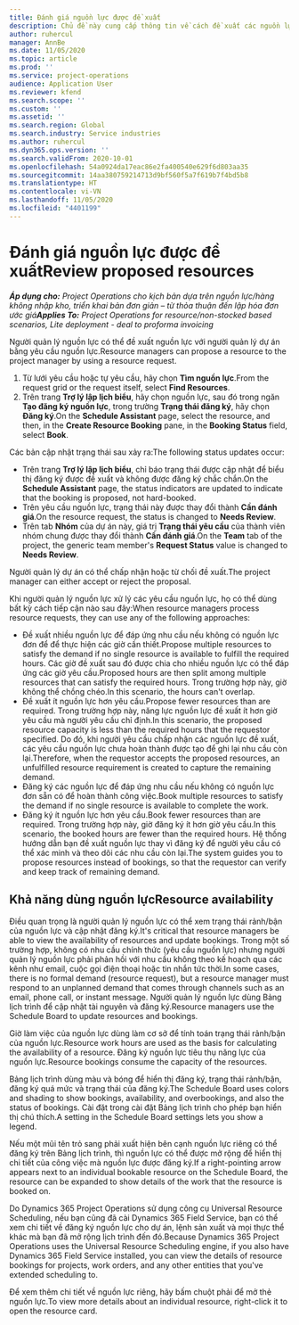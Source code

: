 ```yaml
---
title: Đánh giá nguồn lực được đề xuất
description: Chủ đề này cung cấp thông tin về cách đề xuất các nguồn lực dự án.
author: ruhercul
manager: AnnBe
ms.date: 11/05/2020
ms.topic: article
ms.prod: ''
ms.service: project-operations
audience: Application User
ms.reviewer: kfend
ms.search.scope: ''
ms.custom: ''
ms.assetid: ''
ms.search.region: Global
ms.search.industry: Service industries
ms.author: ruhercul
ms.dyn365.ops.version: ''
ms.search.validFrom: 2020-10-01
ms.openlocfilehash: 54a0924da17eac86e2fa400540e629f6d803aa35
ms.sourcegitcommit: 14aa380759214713d9bf560f5a7f619b7f4bd5b8
ms.translationtype: HT
ms.contentlocale: vi-VN
ms.lasthandoff: 11/05/2020
ms.locfileid: "4401199"
---
```

# <a name="review-proposed-resources"></a><span data-ttu-id="5057e-103">Đánh giá nguồn lực được đề xuất</span><span class="sxs-lookup"><span data-stu-id="5057e-103">Review proposed resources</span></span>

<span data-ttu-id="5057e-104">_**Áp dụng cho:** Project Operations cho kịch bản dựa trên nguồn lực/hàng không nhập kho, triển khai bản đơn giản – từ thỏa thuận đến lập hóa đơn ước giá_</span><span class="sxs-lookup"><span data-stu-id="5057e-104">_**Applies To:** Project Operations for resource/non-stocked based scenarios, Lite deployment - deal to proforma invoicing_</span></span>

<span data-ttu-id="5057e-105">Người quản lý nguồn lực có thể đề xuất nguồn lực với người quản lý dự án bằng yêu cầu nguồn lực.</span><span class="sxs-lookup"><span data-stu-id="5057e-105">Resource managers can propose a resource to the project manager by using a resource request.</span></span>

1. <span data-ttu-id="5057e-106">Từ lưới yêu cầu hoặc tự yêu cầu, hãy chọn **Tìm nguồn lực**.</span><span class="sxs-lookup"><span data-stu-id="5057e-106">From the request grid or the request itself, select **Find Resources**.</span></span>
2. <span data-ttu-id="5057e-107">Trên trang **Trợ lý lập lịch biểu**, hãy chọn nguồn lực, sau đó trong ngăn **Tạo đăng ký nguồn lực**, trong trường **Trạng thái đăng ký**, hãy chọn **Đăng ký**.</span><span class="sxs-lookup"><span data-stu-id="5057e-107">On the **Schedule Assistant** page, select the resource, and then, in the **Create Resource Booking** pane, in the **Booking Status** field, select **Book**.</span></span>

<span data-ttu-id="5057e-108">Các bản cập nhật trạng thái sau xảy ra:</span><span class="sxs-lookup"><span data-stu-id="5057e-108">The following status updates occur:</span></span>

- <span data-ttu-id="5057e-109">Trên trang **Trợ lý lập lịch biểu**, chỉ báo trạng thái được cập nhật để biểu thị đăng ký được đề xuất và không được đăng ký chắc chắn.</span><span class="sxs-lookup"><span data-stu-id="5057e-109">On the **Schedule Assistant** page, the status indicators are updated to indicate that the booking is proposed, not hard-booked.</span></span>
- <span data-ttu-id="5057e-110">Trên yêu cầu nguồn lực, trạng thái này được thay đổi thành **Cần đánh giá**.</span><span class="sxs-lookup"><span data-stu-id="5057e-110">On the resource request, the status is changed to **Needs Review**.</span></span>
- <span data-ttu-id="5057e-111">Trên tab **Nhóm** của dự án này, giá trị **Trạng thái yêu cầu** của thành viên nhóm chung được thay đổi thành **Cần đánh giá**.</span><span class="sxs-lookup"><span data-stu-id="5057e-111">On the **Team** tab of the project, the generic team member's **Request Status** value is changed to **Needs Review**.</span></span>

<span data-ttu-id="5057e-112">Người quản lý dự án có thể chấp nhận hoặc từ chối đề xuất.</span><span class="sxs-lookup"><span data-stu-id="5057e-112">The project manager can either accept or reject the proposal.</span></span>

<span data-ttu-id="5057e-113">Khi người quản lý nguồn lực xử lý các yêu cầu nguồn lực, họ có thể dùng bất kỳ cách tiếp cận nào sau đây:</span><span class="sxs-lookup"><span data-stu-id="5057e-113">When resource managers process resource requests, they can use any of the following approaches:</span></span>

- <span data-ttu-id="5057e-114">Đề xuất nhiều nguồn lực để đáp ứng nhu cầu nếu không có nguồn lực đơn để để thực hiện các giờ cần thiết.</span><span class="sxs-lookup"><span data-stu-id="5057e-114">Propose multiple resources to satisfy the demand if no single resource is available to fulfill the required hours.</span></span> <span data-ttu-id="5057e-115">Các giờ đề xuất sau đó được chia cho nhiều nguồn lực có thể đáp ứng các giờ yêu cầu.</span><span class="sxs-lookup"><span data-stu-id="5057e-115">Proposed hours are then split among multiple resources that can satisfy the required hours.</span></span> <span data-ttu-id="5057e-116">Trong trường hợp này, giờ không thể chồng chéo.</span><span class="sxs-lookup"><span data-stu-id="5057e-116">In this scenario, the hours can't overlap.</span></span>
- <span data-ttu-id="5057e-117">Đề xuất ít nguồn lực hơn yêu cầu.</span><span class="sxs-lookup"><span data-stu-id="5057e-117">Propose fewer resources than are required.</span></span> <span data-ttu-id="5057e-118">Trong trường hợp này, năng lực nguồn lực đề xuất ít hơn giờ yêu cầu mà người yêu cầu chỉ định.</span><span class="sxs-lookup"><span data-stu-id="5057e-118">In this scenario, the proposed resource capacity is less than the required hours that the requestor specified.</span></span> <span data-ttu-id="5057e-119">Do đó, khi người yêu cầu chấp nhận các nguồn lực đề xuất, các yêu cầu nguồn lực chưa hoàn thành được tạo để ghi lại nhu cầu còn lại.</span><span class="sxs-lookup"><span data-stu-id="5057e-119">Therefore, when the requestor accepts the proposed resources, an unfulfilled resource requirement is created to capture the remaining demand.</span></span>
- <span data-ttu-id="5057e-120">Đăng ký các nguồn lực để đáp ứng nhu cầu nếu không có nguồn lực đơn sẵn có để hoàn thành công việc.</span><span class="sxs-lookup"><span data-stu-id="5057e-120">Book multiple resources to satisfy the demand if no single resource is available to complete the work.</span></span>
- <span data-ttu-id="5057e-121">Đăng ký ít nguồn lực hơn yêu cầu.</span><span class="sxs-lookup"><span data-stu-id="5057e-121">Book fewer resources than are required.</span></span> <span data-ttu-id="5057e-122">Trong trường hợp này, giờ đăng ký ít hơn giờ yêu cầu.</span><span class="sxs-lookup"><span data-stu-id="5057e-122">In this scenario, the booked hours are fewer than the required hours.</span></span> <span data-ttu-id="5057e-123">Hệ thống hướng dẫn bạn đề xuất nguồn lực thay vì đăng ký để người yêu cầu có thể xác minh và theo dõi các nhu cầu còn lại.</span><span class="sxs-lookup"><span data-stu-id="5057e-123">The system guides you to propose resources instead of bookings, so that the requestor can verify and keep track of remaining demand.</span></span>

## <a name="resource-availability"></a><span data-ttu-id="5057e-124">Khả năng dùng nguồn lực</span><span class="sxs-lookup"><span data-stu-id="5057e-124">Resource availability</span></span>

<span data-ttu-id="5057e-125">Điều quan trọng là người quản lý nguồn lực có thể xem trạng thái rảnh/bận của nguồn lực và cập nhật đăng ký.</span><span class="sxs-lookup"><span data-stu-id="5057e-125">It's critical that resource managers be able to view the availability of resources and update bookings.</span></span> <span data-ttu-id="5057e-126">Trong một số trường hợp, không có nhu cầu chính thức (yêu cầu nguồn lực) nhưng người quản lý nguồn lực phải phản hồi với nhu cầu không theo kế hoạch qua các kênh như email, cuộc gọi điện thoại hoặc tin nhắn tức thời.</span><span class="sxs-lookup"><span data-stu-id="5057e-126">In some cases, there is no formal demand (resource request), but a resource manager must respond to an unplanned demand that comes through channels such as an email, phone call, or instant message.</span></span> <span data-ttu-id="5057e-127">Người quản lý nguồn lực dùng Bảng lịch trình để cập nhật tài nguyên và đăng ký.</span><span class="sxs-lookup"><span data-stu-id="5057e-127">Resource managers use the Schedule Board to update resources and bookings.</span></span>

<span data-ttu-id="5057e-128">Giờ làm việc của nguồn lực dùng làm cơ sở để tính toán trạng thái rảnh/bận của nguồn lực.</span><span class="sxs-lookup"><span data-stu-id="5057e-128">Resource work hours are used as the basis for calculating the availability of a resource.</span></span> <span data-ttu-id="5057e-129">Đăng ký nguồn lực tiêu thụ năng lực của nguồn lực.</span><span class="sxs-lookup"><span data-stu-id="5057e-129">Resource bookings consume the capacity of the resources.</span></span>

<span data-ttu-id="5057e-130">Bảng lịch trình dùng màu và bóng để hiển thị đăng ký, trạng thái rảnh/bận, đăng ký quá mức và trạng thái của đăng ký.</span><span class="sxs-lookup"><span data-stu-id="5057e-130">The Schedule Board uses colors and shading to show bookings, availability, and overbookings, and also the status of bookings.</span></span> <span data-ttu-id="5057e-131">Cài đặt trong cài đặt Bảng lịch trình cho phép bạn hiển thị chú thích.</span><span class="sxs-lookup"><span data-stu-id="5057e-131">A setting in the Schedule Board settings lets you show a legend.</span></span>

<span data-ttu-id="5057e-132">Nếu một mũi tên trỏ sang phải xuất hiện bên cạnh nguồn lực riêng có thể đăng ký trên Bảng lịch trình, thì nguồn lực có thể được mở rộng để hiển thị chi tiết của công việc mà nguồn lực được đăng ký.</span><span class="sxs-lookup"><span data-stu-id="5057e-132">If a right-pointing arrow appears next to an individual bookable resource on the Schedule Board, the resource can be expanded to show details of the work that the resource is booked on.</span></span>

<span data-ttu-id="5057e-133">Do Dynamics 365 Project Operations sử dụng công cụ Universal Resource Scheduling, nếu bạn cũng đã cài Dynamics 365 Field Service, bạn có thể xem chi tiết về đăng ký nguồn lực cho dự án, lệnh sản xuất và mọi thực thể khác mà bạn đã mở rộng lịch trình đến đó.</span><span class="sxs-lookup"><span data-stu-id="5057e-133">Because Dynamics 365 Project Operations uses the Universal Resource Scheduling engine, if you also have Dynamics 365 Field Service installed, you can view the details of resource bookings for projects, work orders, and any other entities that you've extended scheduling to.</span></span>

<span data-ttu-id="5057e-134">Để xem thêm chi tiết về nguồn lực riêng, hãy bấm chuột phải để mở thẻ nguồn lực.</span><span class="sxs-lookup"><span data-stu-id="5057e-134">To view more details about an individual resource, right-click it to open the resource card.</span></span>

